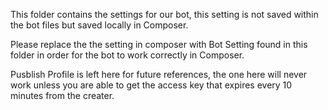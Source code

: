 This folder contains the settings for our bot, this setting is not saved within the bot files but saved locally in Composer.

Please replace the the setting in composer with Bot Setting found in this folder in order for the bot to work correctly in Composer.

Pusblish Profile is left here for future references, the one here will never work unless you are able to get the access key that expires every 10 minutes from the creater.
